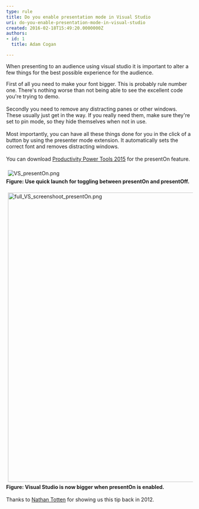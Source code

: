 ```yaml
---
type: rule
title: Do you enable presentation mode in Visual Studio
uri: do-you-enable-presentation-mode-in-visual-studio
created: 2016-02-18T15:49:20.0000000Z
authors:
- id: 1
  title: Adam Cogan

---
```




<span class='intro'> <div>When presenting to an audience using visual studio it is important to alter a few things for the best possible experience for the audience.</div> </span>

<p></p><div><div>First of all you need to make your font bigger. This is probably rule number one. There's nothing worse than not being able to see the excellent code you're trying to demo.<br></div><div><br></div>Secondly you need to remove any distracting panes or other windows. These usually just get in the way. If you really need them, make sure they're set to pin mode, so they hide themselves when not in use.</div><div><br></div><div>Most importantly, you can have all these things done for you in the click of a button by using the presenter mode extension. It automatically sets the correct font and removes distracting windows.</div><div><br></div><div>You can download <a href="https&#58;//visualstudiogallery.msdn.microsoft.com/34ebc6a2-2777-421d-8914-e29c1dfa7f5d">Productivity Power Tools 2015</a> for the presentOn feature.</div><div><br></div><div>​<img src="/PublishingImages/VS_presentOn.png" alt="VS_presentOn.png" style="margin&#58;5px;" /><br><strong>Figure&#58; Use quick launch for toggling between presentOn and presentOff.</strong></div><div><br></div><div><img src="/PublishingImages/full_VS_screenshoot_presentOn.png" alt="full_VS_screenshoot_presentOn.png" style="margin&#58;5px;width&#58;787px;" /><br><strong>Figure&#58; Visual Studio is now bigger when presentOn is enabled.</strong></div><div><br></div><div>Thanks to <a href="https&#58;//ntotten.com/2012/12/13/visual-studio-2012-presentation-mode/">Nathan Totten</a>&#160;for showing us this tip back in 2012.</div>


